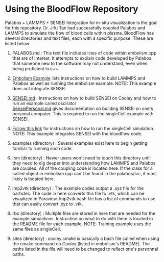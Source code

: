 # Using the BloodFlow Repository

Palabos + LAMMPS + SENSEI Integration for in-situ visualization is the goal for this repository.
Dr. Jifu Tan had successfully coupled Palabos and LAMMPS to simulate the flow of blood cells within plasma. 
BloodFlow has several directories and text files, each with a specific purpose. These are listed below

1. PALABOS.md : This text file includes lines of code within embolism.cpp that are of interest.
It attempts to explain code developed by Palabos that someone new to the software may not understand, even when being proficient in c++.

1. [Embolism Example](examples/embolism/README.md) lists instructions on how to build LAMMPS and Palabos as well as running the embolism example. NOTE: This example does not integrate SENSEI.

2. [SENSEI.md](SENSEI.md) : Instructions on how to build SENSEI on Cooley and how to run an example called oscillator\
   [SenseiPersonal.md](SenseiPersonal.md) gives documentation on building SENSEI on one's personal computer. This is required to run the singleCell example with SENSEI.

3. [Follow this link](examples/singleCell/singleCellPersonal.md) for instructions on how to run the singleCell simulation. NOTE: This example integrates SENSEI with the bloodflow code.


4. examples (directory) : Several examples exist here to begin getting familiar to running such code. 


5. ibm (directory) : Newer users won't need to touch this directory until they need to dig deeper into understanding how LAMMPS and Palabos are coupled.
All of the coupling code is located here. If the class for a called object in embolism.cpp can't be found in the palabos/src, it most likely is located here.

6. lmp2vtk (directory) : The example codes output a .xyz file for the particles. The code in here converts this file to .vtk, which can be visualized in Paraview. lmp2vtk.bash file has a list of commands to use that can easily convert .xyz to .vtk. 

7. rbc (directory) : Multiple files are stored in here that are needed for the example simulations. Instruction on what to do with them is located 
in the README file for each example. NOTE: Training example uses the same files as singleCell.

8. sites (directory) : cooley.cmake is basically a bash file called when using the cmake command on Cooley (listed in embolism's README). 
The paths listed in the file will need to be changed to reflect one's personnal paths. 
